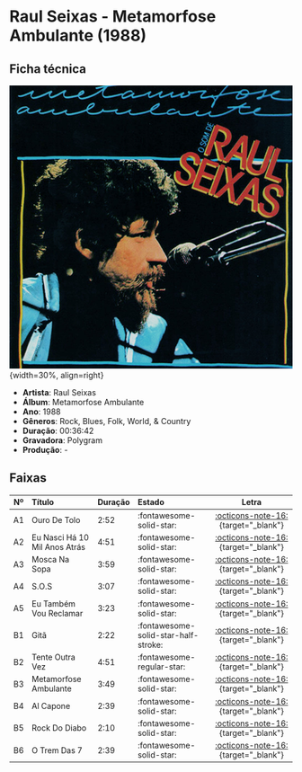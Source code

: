 # Raul Seixas - Metamorfose Ambulante (1988)

## Ficha técnica

![](raul-seixas/metamorfose-ambulante.jpg){width=30%, align=right}

 - **Artista**: Raul Seixas
 - **Álbum**: Metamorfose Ambulante
 - **Ano**: 1988
 - **Gêneros**: Rock, Blues, Folk, World, & Country
 - **Duração**: 00:36:42
 - **Gravadora**: Polygram
 - **Produção**: -

## Faixas

| Nº|	Título	| Duração | Estado | Letra |
|:---:|:---|:---|:---|:---:|
| A1 | Ouro De Tolo | 2:52 | :fontawesome-solid-star: | [:octicons-note-16:](https://www.letras.mus.br/raul-seixas/48326/){target="_blank"}|
| A2 | Eu Nasci Há 10 Mil Anos Atrás | 4:51 | :fontawesome-solid-star: | [:octicons-note-16:](https://www.letras.mus.br/raul-seixas/48309/){target="_blank"}|
| A3 | Mosca Na Sopa | 3:59 | :fontawesome-solid-star: | [:octicons-note-16:](https://www.letras.mus.br/raul-seixas/48320/){target="_blank"}|
| A4 | S.O.S | 3:07 | :fontawesome-solid-star: | [:octicons-note-16:](https://www.letras.mus.br/raul-seixas/198140/){target="_blank"}|
| A5 | Eu Também Vou Reclamar | 3:23 | :fontawesome-solid-star: | [:octicons-note-16:](https://www.letras.mus.br/raul-seixas/48311/){target="_blank"}|
| B1 | Gitã | 2:22 | :fontawesome-solid-star-half-stroke: | [:octicons-note-16:](https://www.letras.mus.br/raul-seixas/48312/){target="_blank"}|
| B2 | Tente Outra Vez | 4:51 | :fontawesome-regular-star: | [:octicons-note-16:](https://www.letras.mus.br/raul-seixas/48334/){target="_blank"}|
| B3 | Metamorfose Ambulante | 3:49 | :fontawesome-solid-star: | [:octicons-note-16:](https://www.letras.mus.br/raul-seixas/48317/){target="_blank"}|
| B4 | Al Capone | 2:39 | :fontawesome-solid-star: | [:octicons-note-16:](https://www.letras.mus.br/raul-seixas/45353/){target="_blank"}|
| B5 | Rock Do Diabo | 2:10 | :fontawesome-solid-star: | [:octicons-note-16:](https://www.letras.mus.br/raul-seixas/48329/){target="_blank"}|
| B6 | O Trem Das 7 | 2:39 | :fontawesome-solid-star: | [:octicons-note-16:](https://www.letras.mus.br/raul-seixas/48335/){target="_blank"}|
